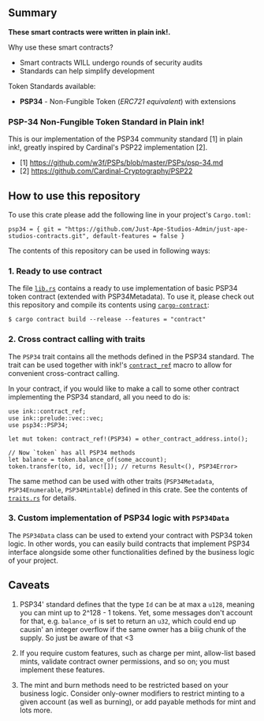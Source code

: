 ## Summary
**These smart contracts were written in plain ink!.**

Why use these smart contracts?
- Smart contracts WILL undergo rounds of security audits 
- Standards can help simplify development

Token Standards available:
- **PSP34** - Non-Fungible Token (*ERC721 equivalent*) with extensions

### PSP-34 Non-Fungible Token Standard in Plain ink!
This is our implementation of the PSP34 community standard [1] in plain ink!, greatly inspired by Cardinal's PSP22 implementation [2]. 

- [1] https://github.com/w3f/PSPs/blob/master/PSPs/psp-34.md
- [2] https://github.com/Cardinal-Cryptography/PSP22

## How to use this repository

To use this crate please add the following line in your project's `Cargo.toml`:
```
psp34 = { git = "https://github.com/Just-Ape-Studios-Admin/just-ape-studios-contracts.git", default-features = false }
```

The contents of this repository can be used in following ways:

### 1. Ready to use contract

The file [`lib.rs`][lib] contains a ready to use implementation of basic PSP34 token contract (extended with PSP34Metadata). To use it, please check out this repository and compile its contents using [`cargo-contract`][cargo-contract]:
```
$ cargo contract build --release --features = "contract"
```
### 2. Cross contract calling with traits

The `PSP34` trait contains all the methods defined in the PSP34 standard. The trait can be used together with ink!'s [`contract_ref`][contract_ref] macro to allow for convenient cross-contract calling.

In your contract, if you would like to make a call to some other contract implementing the PSP34 standard, all you need to do is:
```
use ink::contract_ref;
use ink::prelude::vec::vec;
use psp34::PSP34;

let mut token: contract_ref!(PSP34) = other_contract_address.into();

// Now `token` has all PSP34 methods
let balance = token.balance_of(some_account);
token.transfer(to, id, vec![]); // returns Result<(), PSP34Error>
```

The same method can be used with other traits (`PSP34Metadata`, `PSP34Enumerable`, `PSP34Mintable`) defined in this crate. See the contents of [`traits.rs`][traits] for details.

### 3. Custom implementation of PSP34 logic with `PSP34Data`

The `PSP34Data` class can be used to extend your contract with PSP34 token logic. In other words, you can easily build contracts that implement PSP34 interface alongside some other functionalities defined by the business logic of your project.


[lib]: ./lib.rs
[traits]: ./traits.rs
[ink]: https://use.ink
[substrate]: https://substrate.io
[cargo-contract]: https://github.com/paritytech/cargo-contract
[erc20]: https://ethereum.org/en/developers/docs/standards/tokens/erc-20/
[PSP34]: https://github.com/w3f/PSPs/blob/master/PSPs/psp-22.md
[contract_ref]: https://paritytech.github.io/ink/ink/macro.contract_ref.html

## Caveats

1. PSP34' standard defines that the type `Id` can be at max a `u128`,
   meaning you can mint up to 2^128 - 1 tokens. Yet, some messages
   don't account for that, e.g. `balance_of` is set to return an
   `u32`, which could end up causin' an integer overflow if the same
   owner has a biiig chunk of the supply. So just be aware of that <3
   
2. If you require custom features, such as charge per mint, allow-list based mints, validate contract owner permissions, and so on; you must implement these features.

3. The mint and burn methods need to be restricted based on your business logic. Consider only-owner modifiers to restrict minting to a given account (as well as burning), or add payable methods for mint and lots more.
